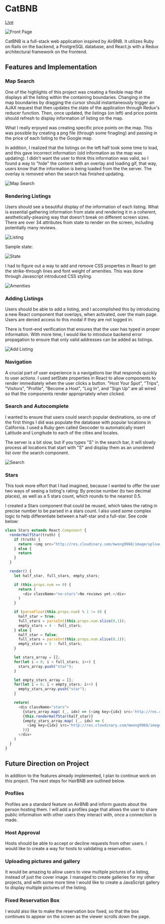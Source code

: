 
# CatBNB

[Live](http://catbnb.us)

![Front Page](/public/cover.jpg)

CatBNB is a full-stack web application inspired by AirBNB. It utilizes Ruby on Rails on the backend, a PostgreSQL database, and React.js with a Redux architectural framework on the frontend.

## Features and Implementation

### Map Search

One of the highlights of this project was creating a flexible map that displays all the listing within the containing boundaries. Changing in the map boundaries by dragging the cursor should instantaneously trigger an AJAX request that then updates the state of the application through Redux's reducer function. Then, once updated, the listings (on left) and price points should refresh to display information of listing on the map.

What I really enjoyed was creating specific price points on the map. This was possible by creating a png file (through some finagling) and passing in the price of each listing to the Google map.

In addition, I realized that the listings on the left half took some time to load, and this gave incorrect information (old information as the map was updating). I didn't want the user to think this information was valid, so I found a way to "hide" the content with an overlay and loading gif, that way, users know that the information is being loaded from the the server. The overlay is removed when the search has finished updating.

![Map Search](/public/map.jpg)

### Rendering Listings

Users should see a beautiful display of the information of each listing. What is essential gathering information from state and rendering it in a coherent, aesthetically-pleasing way that doesn't break on different screen sizes. There are over 34 attributes from state to render on the screen, including potentially many reviews.

![Listing](/public/listing.jpg)

Sample state:

![State](/public/state.jpg)

I had to figure out a way to add and remove CSS properties in React to get the strike-through lines and font weight of amenities. This was done through Javascript introduced CSS styling.

![Amenities](/public/amenities.jpg)

### Adding Listings

Users should be able to add a listing, and I accomplished this by introducing a new React component that overlays, when activated, over the main page. Users are denied access to this modal if they are not logged in.

There is front-end verification that ensures that the user has typed in proper information. With more time, I would like to introduce backend error propagation to ensure that only valid addresses can be added as listings.

![Add Listing](/public/add-listing.jpg)

### Navigation

A crucial part of user experience is a navigations bar that responds quickly to user actions. I used setState properties in React to allow components to render immediately when the user clicks a button. "Host Your Spot", "Trips", "Visitors", "Profile", "Become a Host", "Log In", and "Sign Up" are all wired so that the components render appropriately when clicked.

### Search and Autocomplete

I wanted to ensure that users could search popular destinations, so one of the first things I did was populate the database with popular locations in California. I used a Ruby gem called Geocoder to automatically insert Latitude and Longitude to each of the cities and locales.

The server is a bit slow, but if you types "S" in the search bar, it will slowly process all locations that start with "S" and display them as an unordered list over the search component.

![Search](/public/search.jpg)

### Stars

This took more effort that I had imagined, because I wanted to offer the user two ways of seeing a listing's rating: By precise number (to two decimal places), as well as a 5 stars count, which rounds to the nearest 0.5.

I created a Stars component that could be reused, which takes the rating in precise number to be parsed in a stars count. I also used some complex logic to help differentiate between a half-star and a full-star. See code below:

```javascript
class Stars extends React.Component {
  renderHalfStar(truth) {
    if (truth) {
      return <img src="http://res.cloudinary.com/mwong9968/image/upload/v1506384102/half-star_ciyzbg.png"/>
    } else {
      return
    }
  }

  render() {
    let half_star, full_stars, empty_stars;

    if (this.props.num == 0) {
      return (
        <div className="no-stars">No reviews yet.</div>
      )
    }

    if (parseFloat(this.props.num) % 1 != 0) {
      half_star = true;
      full_stars = parseInt(this.props.num.slice(0,1));
      empty_stars = 4 - full_stars;
    } else {
      half_star = false;
      full_stars = parseInt(this.props.num.slice(0,1));
      empty_stars = 5 - full_stars;
    }

    let stars_array = [];
    for(let i = 0; i < full_stars; i++) {
      stars_array.push("star");
    }

    let empty_stars_array = [];
    for(let i = 0; i < empty_stars; i++) {
      empty_stars_array.push("star");
    }

    return(
      <div className="stars">
        {stars_array.map( (_, idx) => (<img key={idx} src='http://res.cloudinary.com/mwong9968/image/upload/v1506384098/full-star_o1vvcd.png' ></img>))}
        {this.renderHalfStar(half_star)}
        {empty_stars_array.map( (_, idx) => (
          <img key={idx} src='http://res.cloudinary.com/mwong9968/image/upload/v1506384093/empty-star_fprlrb.png' ></img>
        ))}
      </div>
    )
  }
}
```

## Future Direction on Project

In addition to the features already implemented, I plan to continue work on this project. The next steps for HairBNB are outlined below.

### Profiles

Profiles are a standard feature on AirBNB and inform guests about the person hosting them. I will add a profiles page that allows the user to share public information with other users they interact with, once a connection is made.

### Host Approval

Hosts should be able to accept or decline requests from other users. I would like to create a way for hosts to validating a reservation.

### Uploading pictures and gallery

It would be amazing to allow users to view multiple pictures of a listing, instead of just the cover image. I managed to create galleries for my other projects, and with some more time I would like to create a JavaScript gallery to display multiple pictures of the listing.

### Fixed Reservation Box

I would also like to make the reservation box fixed, so that the box continues to appear on the screen as the viewer scrolls down the page.
